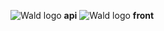 ![Wald logo](https://user-images.githubusercontent.com/62425964/214485760-209749e1-fddd-44ea-9c21-a689a4add5cc.svg) __api__ ![Wald logo](https://user-images.githubusercontent.com/62425964/214485760-209749e1-fddd-44ea-9c21-a689a4add5cc.svg) __front__
